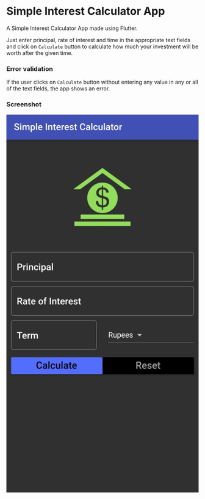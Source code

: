 # Simple Interest Calculator App

A Simple Interest Calculator App made using Flutter.

Just enter principal, rate of interest and time in the appropriate text fields and click on `Calculate` button to calculate how much your investment will be worth after the given time.

### Error validation

If the user clicks on `Calculate` button without entering any value in any or all of the text fields, the app shows an error.

### Screenshot
![Screenshot](/images/Screenshot_20200326-013203.jpg)